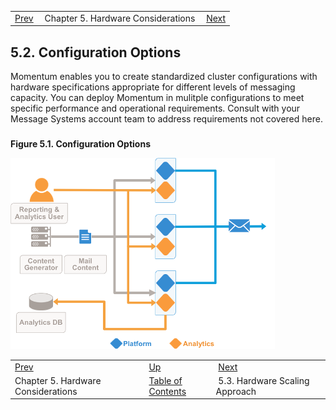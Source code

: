 |     |     |     |
| --- | --- | --- |
| [Prev](hardware.requirements)  | Chapter 5. Hardware Considerations |  [Next](hardware.scaling) |

## 5.2. Configuration Options

Momentum enables you to create standardized cluster configurations with hardware specifications appropriate for different levels of messaging capacity. You can deploy Momentum in mulitple configurations to meet specific performance and operational requirements. Consult with your Message Systems account team to address requirements not covered here.

###

<a name="config_options.image"></a>

**Figure 5.1. Configuration Options**

![Configuration Options](images/config_options.png)

|     |     |     |
| --- | --- | --- |
| [Prev](hardware.requirements)  | [Up](hardware.requirements) |  [Next](hardware.scaling) |
| Chapter 5. Hardware Considerations  | [Table of Contents](index) |  5.3. Hardware Scaling Approach |

